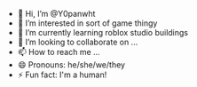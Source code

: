 - 👋 Hi, I’m @Y0panwht
- 👀 I’m interested in sort of game thingy
- 🌱 I’m currently learning roblox studio buildings
- 💞️ I’m looking to collaborate on ...
- 📫 How to reach me ...
- 😄 Pronouns: he/she/we/they
- ⚡ Fun fact: I'm a human!

<!---
Y0panwht/Y0panwht is a ✨ special ✨ repository because its `README.md` (this file) appears on your GitHub profile.
You can click the Preview link to take a look at your changes.
--->
